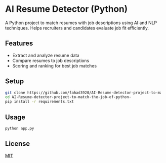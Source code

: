# AI Resume Detector (Python)

A Python project to match resumes with job descriptions using AI and NLP techniques. Helps recruiters and candidates evaluate job fit efficiently.

## Features

- Extract and analyze resume data
- Compare resumes to job descriptions
- Scoring and ranking for best job matches

## Setup

```bash
git clone https://github.com/fahad3920/AI-Resume-detector-project-to-match-the-job-of-python-.git
cd AI-Resume-detector-project-to-match-the-job-of-python-
pip install -r requirements.txt
```

## Usage

```bash
python app.py
```

## License

[MIT](LICENSE)
